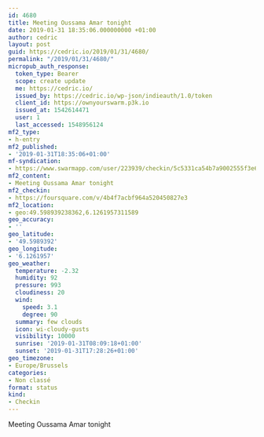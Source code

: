 ```yaml
---
id: 4680
title: Meeting Oussama Amar tonight
date: 2019-01-31 18:35:06.000000000 +01:00
author: cedric
layout: post
guid: https://cedric.io/2019/01/31/4680/
permalink: "/2019/01/31/4680/"
micropub_auth_response:
  token_type: Bearer
  scope: create update
  me: https://cedric.io/
  issued_by: https://cedric.io/wp-json/indieauth/1.0/token
  client_id: https://ownyourswarm.p3k.io
  issued_at: 1542614471
  user: 1
  last_accessed: 1548956124
mf2_type:
- h-entry
mf2_published:
- '2019-01-31T18:35:06+01:00'
mf-syndication:
- https://www.swarmapp.com/user/223939/checkin/5c5331ca54b7a9002555f3e6
mf2_content:
- Meeting Oussama Amar tonight
mf2_checkin:
- https://foursquare.com/v/4b4f7acbf964a520450827e3
mf2_location:
- geo:49.598939238362,6.1261957311589
geo_accuracy:
- ''
geo_latitude:
- '49.5989392'
geo_longitude:
- '6.1261957'
geo_weather:
  temperature: -2.32
  humidity: 92
  pressure: 993
  cloudiness: 20
  wind:
    speed: 3.1
    degree: 90
  summary: few clouds
  icon: wi-cloudy-gusts
  visibility: 10000
  sunrise: '2019-01-31T08:09:18+01:00'
  sunset: '2019-01-31T17:28:26+01:00'
geo_timezone:
- Europe/Brussels
categories:
- Non classé
format: status
kind:
- Checkin
---
```

Meeting Oussama Amar tonight